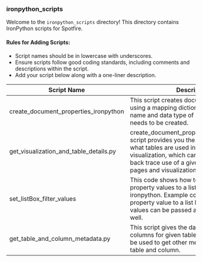 
### ironpython_scripts

Welcome to the `ironpython_scripts` directory! This directory contains IronPython scripts for Spotfire.

#### Rules for Adding Scripts:
- Script names should be in lowercase with underscores.
- Ensure scripts follow good coding standards, including comments and descriptions within the script.
- Add your script below along with a one-liner description.

| Script Name         | Description                                       | Links for Dashboard/Artifact                |
|---------------------|---------------------------------------------------|---------------------------------------------|
| create_document_properties_ironpython |This script creates document properties using a mapping dictionary which contains name and data type of properties which needs to be created.|  |
|get_visualization_and_table_details.py|create_document_properties_ironpythonThis script provides you the the details about what tables are used in the given page and visualization, which can also be used to back trace use of a given table in different pages and visualization.|https://bahwancybertek.sharepoint.com/:f:/s/BCTTIBCO/EvHJCu7bfA5MhXJ-gQZV0TgBCMQ9FK6cshUWYcpeuOYfdw?e=cdSZHn|
|set_listBox_filter_values|This code shows how to set docuemnt property values to a list box filter using ironpython. Example code set a docuemnt property value to a list box filter, but the values can be passed any other method as well.|https://bahwancybertek.sharepoint.com/:f:/s/BCTTIBCO/EvHJCu7bfA5MhXJ-gQZV0TgBCMQ9FK6cshUWYcpeuOYfdw?e=cdSZHn|
|get_table_and_column_metadata.py|This script gives the data type of the columns for given tables. Simlar code can be used to get other metadata related to table and column.||

